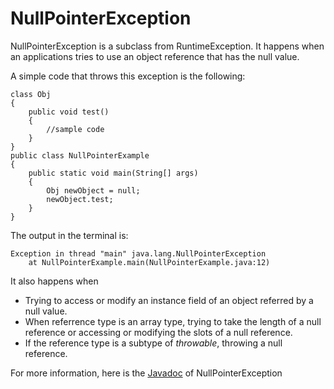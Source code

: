 # NullPointerException

NullPointerException is a subclass from RuntimeException. It happens when an applications tries to use an object reference that has the null value.

A simple code that throws this exception is the following:

    class Obj
    {
        public void test()
        {
            //sample code
        }
    }
    public class NullPointerExample
    {
        public static void main(String[] args)
        {
            Obj newObject = null;
            newObject.test;
        }
    }

The output in the terminal is:

    Exception in thread "main" java.lang.NullPointerException
        at NullPointerExample.main(NullPointerExample.java:12)

It also happens when
* Trying to access or modify an instance field of an object referred by a null value.
* When referrence type is an array type, trying to take the length of a null reference or accessing or modifying the slots of a null reference.
* If the reference type is a subtype of *throwable*, throwing a null reference.

For more information, here is the [Javadoc](https://docs.oracle.com/javase/7/docs/api/java/lang/NullPointerException.html) of NullPointerException
